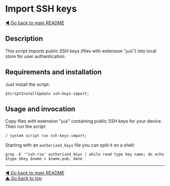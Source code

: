 Import SSH keys
===============

[◀ Go back to main README](../README.md)

Description
-----------

This script imports public SSH keys (files with extension "`pub`") into
local store for user authentication.

Requirements and installation
-----------------------------

Just install the script:

    $ScriptInstallUpdate ssh-keys-import;

Usage and invocation
--------------------

Copy files with extension "`pub`" containing public SSH keys for your device.
Then run the script:

    / system script run ssh-keys-import;

Starting with an `authorized_keys` file you can split it on a shell:

    grep -E '^ssh-rsa' authorized_keys | while read type key name; do echo $type $key $name > $name.pub; done

---
[◀ Go back to main README](../README.md)  
[▲ Go back to top](#top)
